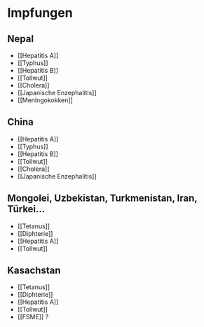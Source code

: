 # Impfungen

## Nepal
- [[Hepatitis A]]
- [[Typhus]]
- [[Hepatitis B]]
- [[Tollwut]]
- [[Cholera]]
- [[Japanische Enzephalitis]]
- [[Meningokokken]]

## China
- [[Hepatitis A]]
- [[Typhus]]
- [[Hepatitis B]]
- [[Tollwut]]
- [[Cholera]]
- [[Japanische Enzephalitis]]

## Mongolei, Uzbekistan, Turkmenistan, Iran, Türkei...
- [[Tetanus]]
- [[Diphterie]]
- [[Hepatitis A]]
- [[Tollwut]]

## Kasachstan
- [[Tetanus]]
- [[Diphterie]]
- [[Hepatitis A]]
- [[Tollwut]]
- [[FSME]] ?
